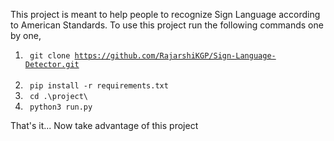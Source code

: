 This project is meant to help people to recognize Sign Language according to American Standards.
To use this project run the following commands one by one,<br/>
  1. <code> git clone https://github.com/RajarshiKGP/Sign-Language-Detector.git </code> <br/>
  2. <code> pip install -r requirements.txt </code> <br/>
  3. <code> cd .\project\ </code> <br/>
  4. <code> python3 run.py </code> <br/>

That's it...
Now take advantage of this project
